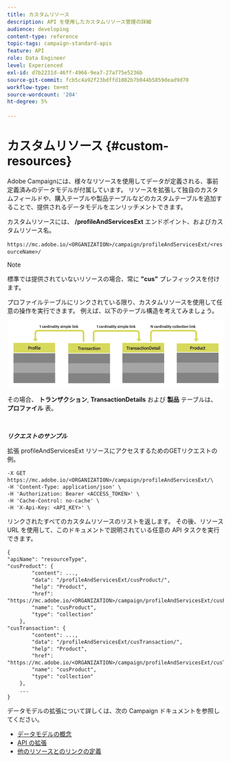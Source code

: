 ```yaml
---
title: カスタムリソース
description: API を使用したカスタムリソース管理の詳細
audience: developing
content-type: reference
topic-tags: campaign-standard-apis
feature: API
role: Data Engineer
level: Experienced
exl-id: d7b2231d-46ff-4966-9ea7-27a775e5236b
source-git-commit: fcb5c4a92f23bdffd1082b7b044b5859dead9d70
workflow-type: tm+mt
source-wordcount: '204'
ht-degree: 5%

---
```


# カスタムリソース {#custom-resources}

Adobe Campaignには、様々なリソースを使用してデータが定義される、事前定義済みのデータモデルが付属しています。 リソースを拡張して独自のカスタムフィールドや、購入テーブルや製品テーブルなどのカスタムテーブルを追加することで、提供されるデータモデルをエンリッチメントできます。

カスタムリソースには、 **/profileAndServicesExt** エンドポイント、およびカスタムリソース名。

`https://mc.adobe.io/<ORGANIZATION>/campaign/profileAndServicesExt/<resourceName>/`

>[!NOTE]
>
>標準では提供されていないリソースの場合、常に <b>&quot;cus&quot;</b> プレフィックスを付けます。

プロファイルテーブルにリンクされている限り、カスタムリソースを使用して任意の操作を実行できます。 例えば、以下のテーブル構造を考えてみましょう。

![代替テキスト](assets/cusresources.png)

その場合、 **トランザクション**, **TransactionDetails** および **製品** テーブルは、 **プロファイル** 表。

<br/>

***リクエストのサンプル***

拡張 profileAndServicesExt リソースにアクセスするためのGETリクエストの例。

```
-X GET https://mc.adobe.io/<ORGANIZATION>/campaign/profileAndServicesExt/\
-H 'Content-Type: application/json' \
-H 'Authorization: Bearer <ACCESS_TOKEN>' \
-H 'Cache-Control: no-cache' \
-H 'X-Api-Key: <API_KEY>' \
```

リンクされたすべてのカスタムリソースのリストを返します。 その後、リソース URL を使用して、このドキュメントで説明されている任意の API タスクを実行できます。

```
{
"apiName": "resourceType",
"cusProduct": {
        "content": ...,
        "data": "/profileAndServicesExt/cusProduct/",
        "help": "Product",
        "href": "https://mc.adobe.io/<ORGANIZATION>/campaign/profileAndServicesExt/cusProduct/metadata",
        "name": "cusProduct",
        "type": "collection"
    },
"cusTransaction": {
        "content": ...,
        "data": "/profileAndServicesExt/cusTransaction/",
        "help": "Product",
        "href": "https://mc.adobe.io/<ORGANIZATION>/campaign/profileAndServicesExt/cusTransaction/metadata",
        "name": "cusProduct",
        "type": "collection"
    },
    ...
}
```

データモデルの拡張について詳しくは、次の Campaign ドキュメントを参照してください。

* [データモデルの概念](../../developing/using/data-model-concepts.md)
* [API の拡張](../../developing/using/about-extending-the-api.md)
* [他のリソースとのリンクの定義](https://helpx.adobe.com/campaign/standard/developing/using/configuring-the-resource-s-data-structure.html#defining-links-with-other-resources)
